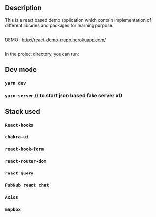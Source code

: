 ## Description

This is a react based demo application which contain implementation of different libraries and packages for learning purpose.

##

DEMO : http://react-demo-mapp.herokuapp.com/

##

In the project directory, you can run:

## Dev mode

### `yarn dev`

### `yarn server` // to start json based fake server xD

## Stack used

### `React-hooks`

### `chakra-ui`

### `react-hook-form`

### `react-router-dom`

### `react query`

### `PubNub react chat`

### `Axios`

### `mapbox`
